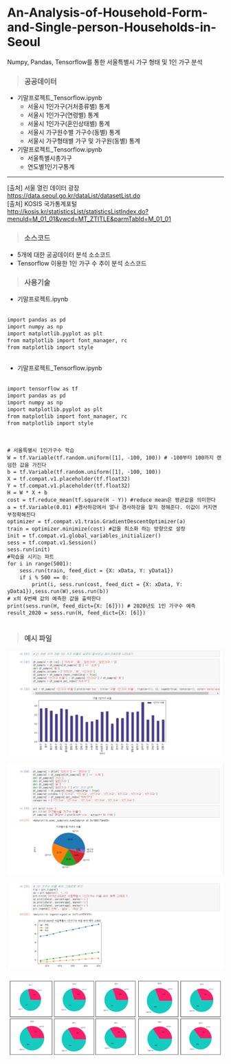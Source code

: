# An-Analysis-of-Household-Form-and-Single-person-Households-in-Seoul
Numpy, Pandas, Tensorflow를 통한 서울특별시 가구 형태 및 1인 가구 분석


> ### 공공데이터
 * 기말프로젝트_Tensorflow.ipynb  
   - 서울시 1인가구(거처종류별) 통계  
   - 서울시 1인가구(연령별) 통계  
   - 서울시 1인가구(혼인상태별) 통계  
   - 서울시 가구원수별 가구수(동별) 통계  
   - 서울시 가구형태별 가구 및 가구원(동별) 통계  
 * 기말프로젝트_Tensorflow.ipynb  
   - 서울특별시총가구
   - 연도별1인기구통계
  
-------------------------------------------------------------------------------------------------------------
[출처] 서울 열린 데이터 광장  
https://data.seoul.go.kr/dataList/datasetList.do  
[출처] KOSIS 국가통계포털  
http://kosis.kr/statisticsList/statisticsListIndex.do?menuId=M_01_01&vwcd=MT_ZTITLE&parmTabId=M_01_01  

> ### 소스코드
 * 5개에 대한 공공데이터 분석 소소코드  
 * Tensorflow 이용한 1인 가구 수 추이 분석 소스코드

> ### 사용기술

 * 기말프로젝트.ipynb  
 
<pre>
<code>
import pandas as pd
import numpy as np
import matplotlib.pyplot as plt
from matplotlib import font_manager, rc
from matplotlib import style
</code>
</pre>

 * 기말프로젝트_Tensorflow.ipynb  
 
<pre>
<code>
import tensorflow as tf
import pandas as pd
import numpy as np
import matplotlib.pyplot as plt
from matplotlib import font_manager, rc
from matplotlib import style
</code>
</pre>

<pre>
<code>
# 서울특별시 1인가구수 학습
W = tf.Variable(tf.random.uniform([1], -100, 100)) # -100부터 100까지 랜덤한 값을 가진다
b = tf.Variable(tf.random.uniform([1], -100, 100))
X = tf.compat.v1.placeholder(tf.float32)
Y = tf.compat.v1.placeholder(tf.float32)
H = W * X + b
cost = tf.reduce_mean(tf.square(H - Y)) #reduce mean은 평균값을 의미한다
a = tf.Variable(0.01) #경사하강에서 얼나 경사하강을 할지 정해준다. 이값이 커지면 부정확해진다
optimizer = tf.compat.v1.train.GradientDescentOptimizer(a)
train = optimizer.minimize(cost) #값을 최소화 하는 방향으로 설정
init = tf.compat.v1.global_variables_initializer()
sess = tf.compat.v1.Session()
sess.run(init)
#학습을 시키는 파트
for i in range(5001):
    sess.run(train, feed_dict = {X: xData, Y: yData1})
    if i % 500 == 0:
        print(i, sess.run(cost, feed_dict = {X: xData, Y: yData1}),sess.run(W),sess.run(b))
# x의 6번째 값의 예측한 값을 출력한다
print(sess.run(H, feed_dict={X: [6]})) # 2020년도 1인 가구수 예측
result_2020 = sess.run(H, feed_dict={X: [6]})
</code>
</pre>

> ### 예시 파일

![예시파일](./예시파일/1.구별1인가구수.PNG)   

![예시파일](./예시파일/2.가구원수별가구수비율.PNG)   

![예시파일](./예시파일/6.1인가구수추이비율그래프.PNG)   

![예시파일](./예시파일/7.1인가구수추이분포도.PNG)   




